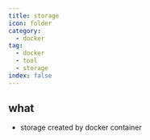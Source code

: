 ```yaml
---
title: storage
icon: folder
category:
  - docker
tag:
  - docker
  - tool
  - storage
index: false
---
```


## what
* storage created by docker container

<AutoCatalog />